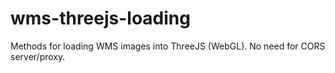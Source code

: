 # wms-threejs-loading
Methods for loading WMS images into ThreeJS (WebGL).  No need for CORS server/proxy. 
